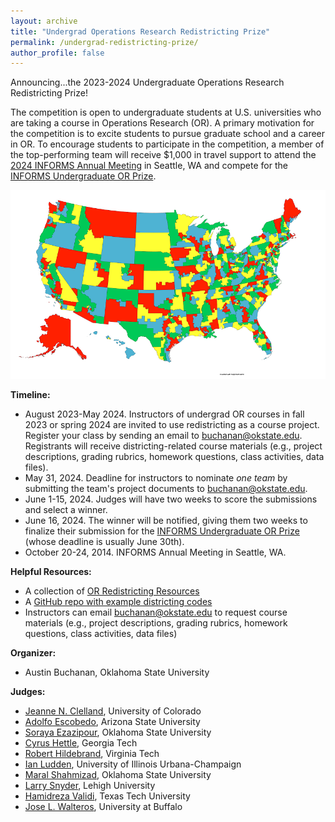 ```yaml
---
layout: archive
title: "Undergrad Operations Research Redistricting Prize"
permalink: /undergrad-redistricting-prize/
author_profile: false
---
```


Announcing...the 2023-2024 Undergraduate Operations Research Redistricting Prize!

The competition is open to undergraduate students at U.S. universities who are taking a course in Operations Research (OR). A primary motivation for the competition is to excite students to pursue graduate school and a career in OR. To encourage students to participate in the competition, a member of the top-performing team will receive $1,000 in travel support to attend the [2024 INFORMS Annual Meeting](https://www.informs.org/Meetings-Conferences/INFORMS-Conference-Calendar/2024-INFORMS-Annual-Meeting) in Seattle, WA and compete for the [INFORMS Undergraduate OR Prize](https://www.informs.org/Recognizing-Excellence/INFORMS-Prizes/Undergraduate-Operations-Research-Prize). 

![image info](../images/uscd.png)

**Timeline:**
- August 2023-May 2024. Instructors of undergrad OR courses in fall 2023 or spring 2024 are invited to use redistricting as a course project. Register your class by sending an email to buchanan@okstate.edu. Registrants will receive districting-related course materials (e.g., project descriptions, grading rubrics, homework questions, class activities, data files). 
- May 31, 2024. Deadline for instructors to nominate _one team_ by submitting the team's project documents to buchanan@okstate.edu.
- June 1-15, 2024. Judges will have two weeks to score the submissions and select a winner.
- June 16, 2024. The winner will be notified, giving them two weeks to finalize their submission for the [INFORMS Undergraduate OR Prize](https://www.informs.org/Recognizing-Excellence/INFORMS-Prizes/Undergraduate-Operations-Research-Prize) (whose deadline is usually June 30th).
- October 20-24, 2014. INFORMS Annual Meeting in Seattle, WA.

**Helpful Resources:**
- A collection of [OR Redistricting Resources](https://austinlbuchanan.github.io/OR-redistricting-resources/)
- A [GitHub repo with example districting codes](https://github.com/AustinLBuchanan/Districting-Examples-2020)
- Instructors can email buchanan@okstate.edu to request course materials (e.g., project descriptions, grading rubrics, homework questions, class activities, data files)

**Organizer:**
 - Austin Buchanan, Oklahoma State University

**Judges:**
 - [Jeanne N. Clelland](https://math.colorado.edu/~jnc/), University of Colorado
 - [Adolfo Escobedo](https://scai.engineering.asu.edu/faculty/adolfo-escobedo/), Arizona State University
 - [Soraya Ezazipour](https://sorayaezazipour.github.io/), Oklahoma State University
 - [Cyrus Hettle](https://sites.gatech.edu/cyrushettle/), Georgia Tech
 - [Robert Hildebrand](https://sites.google.com/site/robertdhildebrand/), Virginia Tech
 - [Ian Ludden](https://ian-ludden.github.io/), University of Illinois Urbana-Champaign
 - [Maral Shahmizad](https://maralshahmizad.github.io/MaralShahmizad/), Oklahoma State University
 - [Larry Snyder](https://coral.ise.lehigh.edu/larry/), Lehigh University
 - [Hamidreza Validi](https://sites.google.com/site/hamidrezavalidi2/home), Texas Tech University
 - [Jose L. Walteros](https://www.researchgamma.com/group_current.html), University at Buffalo
 
